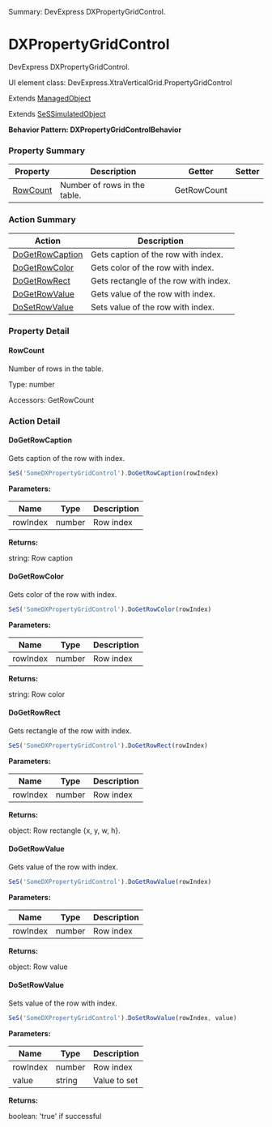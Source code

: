 Summary: DevExpress DXPropertyGridControl.

# DXPropertyGridControl

DevExpress DXPropertyGridControl.
 
UI element class: DevExpress.XtraVerticalGrid.PropertyGridControl

Extends [ManagedObject](ManagedObject.md)

Extends [SeSSimulatedObject](SeSSimulatedObject.md)





**Behavior Pattern: DXPropertyGridControlBehavior**


<!-- ============================== property summary ========================== -->

  

### Property Summary

| **Property** | **Description** | **Getter** | **Setter** |
| ------------ | --------------- | ---------- | ---------- |
| [RowCount](#rowcount) | Number of rows in the table. | GetRowCount |  |



  
<!-- ============================== action summary ========================== -->



### Action Summary

|  **Action** | **Description** | 
| ----------- | --------------- |
|  [DoGetRowCaption](#dogetrowcaption) | Gets caption of the row with index. |
|  [DoGetRowColor](#dogetrowcolor) | Gets color of the row with index. |
|  [DoGetRowRect](#dogetrowrect) | Gets rectangle of the row with index. |
|  [DoGetRowValue](#dogetrowvalue) | Gets value of the row with index. |
|  [DoSetRowValue](#dosetrowvalue) | Sets value of the row with index. |




<!-- ============================== property detail ========================== -->
  
### Property Detail
    
<a name="RowCount"></a>
#### RowCount


Number of rows in the table.

      
  
      
Type: number
      
      
Accessors: GetRowCount
      
    
  
  
<!-- ============================== action detail ========================== -->
  
### Action Detail
    
<a name="DoGetRowCaption"></a>    
#### DoGetRowCaption

Gets caption of the row with index.

```javascript
SeS('SomeDXPropertyGridControl').DoGetRowCaption(rowIndex)
```


**Parameters:**

|  **Name** | **Type** | **Description** |
| ---------- | -------- | --------------- |
| rowIndex | number |  Row index |




**Returns:**

string: Row caption



<a name="see.also.dxpropertygridcontrol.dogetrowcaption"></a>

<a name="DoGetRowColor"></a>    
#### DoGetRowColor

Gets color of the row with index.

```javascript
SeS('SomeDXPropertyGridControl').DoGetRowColor(rowIndex)
```


**Parameters:**

|  **Name** | **Type** | **Description** |
| ---------- | -------- | --------------- |
| rowIndex | number |  Row index |




**Returns:**

string: Row color



<a name="see.also.dxpropertygridcontrol.dogetrowcolor"></a>

<a name="DoGetRowRect"></a>    
#### DoGetRowRect

Gets rectangle of the row with index.

```javascript
SeS('SomeDXPropertyGridControl').DoGetRowRect(rowIndex)
```


**Parameters:**

|  **Name** | **Type** | **Description** |
| ---------- | -------- | --------------- |
| rowIndex | number |  Row index |




**Returns:**

object: Row rectangle {x, y, w, h}.



<a name="see.also.dxpropertygridcontrol.dogetrowrect"></a>

<a name="DoGetRowValue"></a>    
#### DoGetRowValue

Gets value of the row with index.

```javascript
SeS('SomeDXPropertyGridControl').DoGetRowValue(rowIndex)
```


**Parameters:**

|  **Name** | **Type** | **Description** |
| ---------- | -------- | --------------- |
| rowIndex | number |  Row index |




**Returns:**

object: Row value



<a name="see.also.dxpropertygridcontrol.dogetrowvalue"></a>

<a name="DoSetRowValue"></a>    
#### DoSetRowValue

Sets value of the row with index.

```javascript
SeS('SomeDXPropertyGridControl').DoSetRowValue(rowIndex, value)
```


**Parameters:**

|  **Name** | **Type** | **Description** |
| ---------- | -------- | --------------- |
| rowIndex | number |  Row index |
| value | string |  Value to set |




**Returns:**

boolean: 'true' if successful



<a name="see.also.dxpropertygridcontrol.dosetrowvalue"></a>

  

